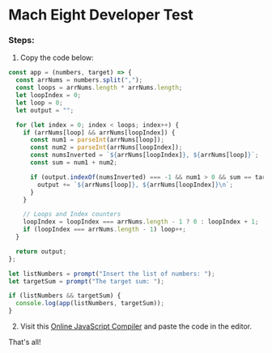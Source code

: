 # Mach Eight Developer Test

### Steps:

1. Copy the code below:

```javascript
const app = (numbers, target) => {
  const arrNums = numbers.split(",");
  const loops = arrNums.length * arrNums.length;
  let loopIndex = 0;
  let loop = 0;
  let output = "";

  for (let index = 0; index < loops; index++) {
    if (arrNums[loop] && arrNums[loopIndex]) {
      const num1 = parseInt(arrNums[loop]);
      const num2 = parseInt(arrNums[loopIndex]);
      const numsInverted = `${arrNums[loopIndex]}, ${arrNums[loop]}`;
      const sum = num1 + num2;

      if (output.indexOf(numsInverted) === -1 && num1 > 0 && sum == target) {
        output += `${arrNums[loop]}, ${arrNums[loopIndex]}\n`;
      }
    }

    // Loops and Index counters
    loopIndex = loopIndex === arrNums.length - 1 ? 0 : loopIndex + 1;
    if (loopIndex === arrNums.length - 1) loop++;
  }

  return output;
};

let listNumbers = prompt("Insert the list of numbers: ");
let targetSum = prompt("The target sum: ");

if (listNumbers && targetSum) {
  console.log(app(listNumbers, targetSum));
}
```


2. Visit this [Online JavaScript Compiler](https://www.programiz.com/javascript/online-compiler/) and paste the code in the editor.

That's all!
